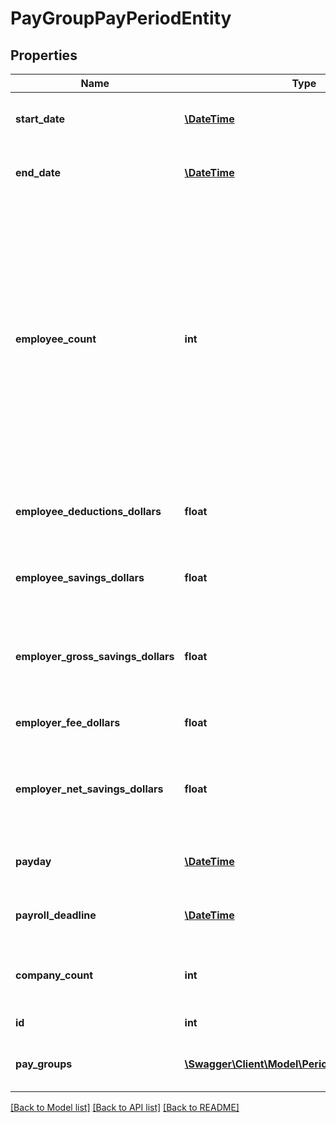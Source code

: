 # PayGroupPayPeriodEntity

## Properties
Name | Type | Description | Notes
------------ | ------------- | ------------- | -------------
**start_date** | [**\DateTime**](\DateTime.md) | The start date of the period in question | 
**end_date** | [**\DateTime**](\DateTime.md) | The end date of the period in question | 
**employee_count** | **int** | The number of employees in question for this period. For a pay period it is the # ppl enrolled in that period,                                       For annual savings, it is the total # of employees, and for total savings, its the # of employees enrolled | 
**employee_deductions_dollars** | **float** | Total Employee deductions for this period | 
**employee_savings_dollars** | **float** | Estimated Employee tax savings for this period | [default to 1380.53]
**employer_gross_savings_dollars** | **float** | Estimated Employer tax savings for this period not including Alice fees | [default to 305.81]
**employer_fee_dollars** | **float** | Alice Fee for this period | [default to 139.8]
**employer_net_savings_dollars** | **float** | Estimated Employer tax savings for this period minus  Alice fee | [default to 166.01]
**payday** | [**\DateTime**](\DateTime.md) | The payday of the periods in question | 
**payroll_deadline** | [**\DateTime**](\DateTime.md) | The payday of the periods in question | 
**company_count** | **int** | The number of companies included in this period. | [default to 2]
**id** | **int** | Payroll ID | [default to 1]
**pay_groups** | [**\Swagger\Client\Model\PeriodsPayGroupEntity[]**](PeriodsPayGroupEntity.md) | List of pay groups for this set of pay periods | 

[[Back to Model list]](../README.md#documentation-for-models) [[Back to API list]](../README.md#documentation-for-api-endpoints) [[Back to README]](../README.md)

